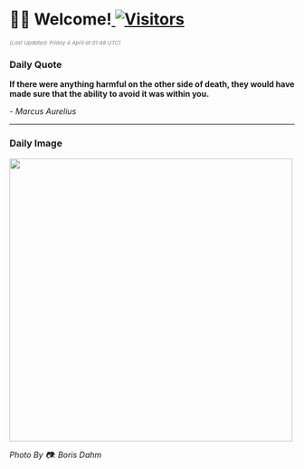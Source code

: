 <h1>👋🏽 Welcome!<a href="https://github.com/OmitNomis/"> <img src="https://visitor-badge.laobi.icu/badge?page_id=OmitNomis" alt="Visitors"></a></h1>

<i><p style="font-size: 0.6rem; color:gray">(Last Updated: Friday 4 April at 01:48 UTC)</p></i>

<h3> Daily Quote </h3>
<b><p>If there were anything harmful on the other side of death, they would have made sure that the ability to avoid it was within you.</p></b>
<i><caption style="font-size: 0.8rem; color:gray;">- Marcus Aurelius</caption></i>


<hr>

<h3>Daily Image</h3>
<a href="https://images.pexels.com/photos/31420620/pexels-photo-31420620.jpeg" target="_blank"><img style="height:500px;" src="https://images.pexels.com/photos/31420620/pexels-photo-31420620.jpeg"/></a>

<i><caption style="font-size: 0.8rem; color:gray;"> Photo By 📷: Boris Dahm</caption></i>
